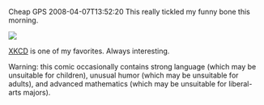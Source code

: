 Cheap GPS
2008-04-07T13:52:20
This really tickled my funny bone this morning.

![](http://imgs.xkcd.com/comics/cheap_gps.png)

[XKCD](http://xdcd.com) is one of my favorites. Always interesting.

Warning: this comic occasionally contains strong language (which may be unsuitable for children), unusual humor (which may be unsuitable for adults), and advanced mathematics (which may be unsuitable for liberal-arts majors).
